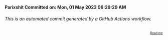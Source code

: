 **Parixshit Committed on: Mon, 01 May 2023 06:29:29 AM** <!-- 5fb7d614-5067-4f39-a51a-23107a2018ba -->

###### This is an automated commit generated by a GitHub Actions workflow.

<div align="right"><sub><sup><a href="https://github.com/Parixshit/AutoCommit.git">Read me</a></sup></sub></div>

